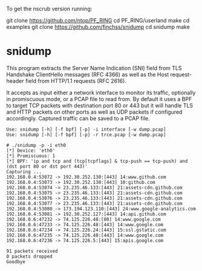 To get the nscrub version running: 

git clone https://github.com/ntop/PF_RING
cd PF_RING/userland
make
cd examples
git clone https://github.com/finchss/snidump
cd snidump
make


# snidump
This program extracts the Server Name Indication (SNI) field from
TLS Handshake ClientHello messages (RFC 4366) as well as the Host
request-header field from HTTP/1.1 requests (RFC 2616).

It accepts as input either a network interface to monitor its traffic,
optionally in promiscuous mode, or a PCAP file to read from. By default
it uses a BPF to target TCP packets with destination port 80 or 443 but
it will handle TLS and HTTP packets on other ports as well as UDP packets
if configured accordingly. Captured traffic can be saved to a PCAP file.

```
Use: snidump [-h] [-f bpf] [-p] -i interface [-w dump.pcap]
Use: snidump [-h] [-f bpf] [-p] -r trce.pcap [-w dump.pcap]
```

```
# ./snidump -p -i eth0
[*] Device: 'eth0'
[*] Promiscuous: 1
[*] BPF: 'ip and tcp and (tcp[tcpflags] & tcp-push == tcp-push) and (dst port 80 or dst port 443)'
Capturing ...
192.168.0.4:53072 -> 192.30.252.130:[443] 14:www.github.com
192.168.0.4:53073 -> 192.30.252.130:[443] 10:github.com
192.168.0.4:53074 -> 23.235.46.133:[443] 21:assets-cdn.github.com
192.168.0.4:53075 -> 23.235.46.133:[443] 21:assets-cdn.github.com
192.168.0.4:53076 -> 23.235.46.133:[443] 21:assets-cdn.github.com
192.168.0.4:53077 -> 23.235.46.133:[443] 21:assets-cdn.github.com
192.168.0.4:53080 -> 173.194.123.110:[443] 24:www.google-analytics.com
192.168.0.4:53081 -> 192.30.252.127:[443] 14:api.github.com
192.168.0.6:47232 -> 74.125.226.48:[80] 14:www.google.com
192.168.0.6:47233 -> 74.125.226.48:[443] 14:www.google.com
192.168.0.6:47234 -> 74.125.226.24:[443] 15:ssl.gstatic.com
192.168.0.6:47235 -> 74.125.226.48:[443] 14:www.google.com
192.168.0.6:47236 -> 74.125.226.5:[443] 15:apis.google.com

91 packets received
0 packets dropped
Goodbye
```
